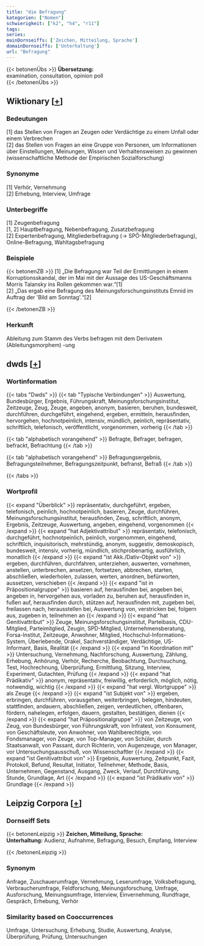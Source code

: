 ```yaml
---
title: "die Befragung"
kategorien: ["Nomen"]
schwierigkeit: ["k2", "h4", "r11"]
tags:
series:
mainDornseiffs: ['Zeichen, Mitteilung, Sprache']
domainDornseiffs: ['Unterhaltung']
url: "Befragung"
---
```


{{< betonenÜbs >}}
**Übersetzung:**  
examination, consultation, opinion poll  
{{< /betonenÜbs >}}

## Wiktionary [[+](https://de.wiktionary.org/wiki/Befragung)]

### Bedeutungen
[1] das Stellen von Fragen an Zeugen oder Verdächtige zu einem Unfall oder einem Verbrechen  
[2] das Stellen von Fragen an eine Gruppe von Personen, um Informationen über Einstellungen, Meinungen, Wissen und Verhaltensweisen zu gewinnen (wissenschaftliche Methode der Empirischen Sozialforschung)  

### Synonyme
[1] Verhör, Vernehmung  
[2] Erhebung, Interview, Umfrage  

### Unterbegriffe
[1] Zeugenbefragung  
[1, 2] Hauptbefragung, Nebenbefragung, Zusatzbefragung  
[2] Expertenbefragung, Mitgliederbefragung (→ SPÖ-Mitgliederbefragung), Online-Befragung, Wahltagsbefragung  

### Beispiele
{{< betonenZB >}}
[1] „Die Befragung war Teil der Ermittlungen in einem Korruptionsskandal, der im Mai mit der Aussage des US-Geschäftsmanns Morris Talansky ins Rollen gekommen war.“[1]  
[2] „Das ergab eine Befragung des Meinungsforschungsinstituts Emnid im Auftrag der 'Bild am Sonntag'.“[2]  

{{< /betonenZB >}}
### Herkunft
Ableitung zum Stamm des Verbs befragen mit dem Derivatem (Ableitungsmorphem) -ung  



## dwds [[+](https://www.dwds.de/wb/Befragung)]

### Wortinformation
{{< tabs "Dwds" >}}
{{< tab "Typische Verbindungen" >}}
Auswertung, Bundesbürger, Ergebnis, Führungskraft, Meinungsforschungsinstitut, Zeitzeuge, Zeug, Zeuge, angeben, anonym, basieren, beruhen, bundesweit, durchführen, durchgeführt, eingehend, ergeben, ermitteln, herausfinden, hervorgehen, hochnotpeinlich, intensiv, mündlich, peinlich, repräsentativ, schriftlich, telefonisch, veröffentlicht, vorgenommen, vorherig
{{< /tab >}}

{{< tab "alphabetisch vorangehend" >}}
Befragte, Befrager, befragen, befrackt, Befrachtung
{{< /tab >}}

{{< tab "alphabetisch vorangehend" >}}
Befragungsergebnis, Befragungsteilnehmer, Befragungszeitpunkt, befranst, Befraß
{{< /tab >}}

{{< /tabs >}}

### Wortprofil
{{< expand "Überblick" >}} repräsentativ, durchgeführt, ergeben, telefonisch, peinlich, hochnotpeinlich, basieren, Zeuge, durchführen, Meinungsforschungsinstitut, herausfinden, Zeug, schriftlich, anonym, Ergebnis, Zeitzeuge, Auswertung, angeben, eingehend, vorgenommen {{< /expand >}}
{{< expand "hat Adjektivattribut" >}} repräsentativ, telefonisch, durchgeführt, hochnotpeinlich, peinlich, vorgenommen, eingehend, schriftlich, inquisitorisch, mehrstündig, anonym, suggestiv, demoskopisch, bundesweit, intensiv, vorherig, mündlich, stichprobenartig, ausführlich, monatlich {{< /expand >}}
{{< expand "ist Akk./Dativ-Objekt von" >}} ergeben, durchführen, durchfahren, unterziehen, auswerten, vornehmen, anstellen, unterbrechen, ansetzen, fortsetzen, abbrechen, starten, abschließen, wiederholen, zulassen, werten, anordnen, befürworten, aussetzen, verschieben {{< /expand >}}
{{< expand "ist in Präpositionalgruppe" >}} basieren auf, herausfinden bei, angeben bei, angeben in, hervorgehen aus, vorladen zu, beruhen auf, herausfinden in, fußen auf, herausfinden durch, stützen auf, herausfinden mit, zugeben bei, freilassen nach, herausstellen bei, Auswertung von, verstricken bei, folgern aus, zugeben in, teilnehmen an {{< /expand >}}
{{< expand "hat Genitivattribut" >}} Zeuge, Meinungsforschungsinstitut, Parteibasis, CDU-Mitglied, Parteimitglied, Zeugin, SPD-Mitglied, Unternehmensberatung, Forsa-Institut, Zeitzeuge, Anwohner, Mitglied, Hochschul-Informations-System, Überlebende, Orakel, Sachverständiger, Verdächtige, US-Informant, Basis, Realität {{< /expand >}}
{{< expand "in Koordination mit" >}} Untersuchung, Vernehmung, Nachforschung, Auswertung, Zählung, Erhebung, Anhörung, Verhör, Recherche, Beobachtung, Durchsuchung, Test, Hochrechnung, Überprüfung, Ermittlung, Sitzung, Interview, Experiment, Gutachten, Prüfung {{< /expand >}}
{{< expand "hat Prädikativ" >}} anonym, repräsentativ, freiwillig, erforderlich, möglich, nötig, notwendig, wichtig {{< /expand >}}
{{< expand "hat vergl. Wortgruppe" >}} als Zeuge {{< /expand >}}
{{< expand "ist Subjekt von" >}} ergeben, erbringen, durchführen, vorausgehen, weiterbringen, belegen, hindeuten, stattfinden, andauern, abschließen, zeigen, verdeutlichen, offenbaren, fördern, nahelegen, erfolgen, dauern, gestalten, bestätigen, dienen {{< /expand >}}
{{< expand "hat Präpositionalgruppe" >}} von Zeitzeuge, von Zeug, von Bundesbürger, von Führungskraft, von Infratest, von Konsument, von Geschäftsleute, von Anwohner, von Wahlberechtigte, von Fondsmanager, von Zeuge, von Top-Manager, von Schüler, durch Staatsanwalt, von Passant, durch Richterin, von Augenzeuge, von Manager, vor Untersuchungsausschuß, von Wissenschaftler {{< /expand >}}
{{< expand "ist Genitivattribut von" >}} Ergebnis, Auswertung, Zeitpunkt, Fazit, Protokoll, Befund, Resultat, Initiator, Teilnehmer, Methode, Basis, Unternehmen, Gegenstand, Ausgang, Zweck, Verlauf, Durchführung, Stunde, Grundlage, Art {{< /expand >}}
{{< expand "ist Prädikativ von" >}} Grundlage {{< /expand >}}

## Leipzig Corpora [[+](https://corpora.uni-leipzig.de/en/res?word=Befragung&corpusId=deu_newscrawl-public_2018)]

### Dornseiff Sets
{{< betonenLeipzig >}}
**Zeichen, Mitteilung, Sprache:**  
**Unterhaltung:** Audienz, Aufnahme, Befragung, Besuch, Empfang, Interview  

{{< /betonenLeipzig >}}

### Synonym
Anfrage, Zuschauerumfrage, Vernehmung, Leserumfrage, Volksbefragung, Verbraucherumfrage, Feldforschung, Meinungsforschung, Umfrage, Ausforschung, Meinungsumfrage, Interview, Einvernehmung, Rundfrage, Gespräch, Erhebung, Verhör


### Similarity based on Cooccurrences
Umfrage, Untersuchung, Erhebung, Studie, Auswertung, Analyse, Überprüfung, Prüfung, Untersuchungen

